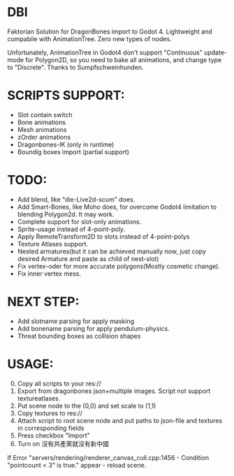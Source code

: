 # DBI

Faktorian Solution for DragonBones import to Godot 4. Lightweight and compabile with AnimationTree. Zero new types of nodes.

Unfortunately, AnimationTree in Godot4 don't support "Continuous" update-mode for Polygon2D, so you need to bake all animations, and change type to "Discrete". Thanks to Sumpfschweinhunden.

# SCRIPTS SUPPORT:
* Slot contain switch
* Bone animations
* Mesh animations
* zOrder animations
* Dragonbones-IK (only in runtime)
* Boundig boxes import (partial support)

# TODO:
* Add blend, like "die-Live2d-scum" does.
* Add Smart-Bones, like Moho does, for overcome Godot4 limitation to blending Polygon2d. It may work.
* Complete support for slot-only animations.
* Sprite-usage instead of 4-point-poly.
* Apply RemoteTransform2D to slots instead of 4-point-polys
* Texture Atlases support.
* Nested armatures(but it can be achieved manually now, just copy desired Armature and paste as child of nest-slot)
* Fix vertex-oder for more accurate polygons(Mostly cosmetic change).
* Fix inner vertex mess.

# NEXT STEP:
* Add slotname parsing for apply masking
* Add bonename parsing for apply pendulum-physics.
* Threat bounding boxes as collision shapes

# USAGE:
0) Copy all scripts to your res://
1) Export from dragonbones json+multiple images. Script not support textureatlases.
2) Put scene node to the (0,0) and set scale to (1,1)
3) Copy textures to res://
4) Attach script to root scene node and put paths to json-file and textures in corresponding fields
5) Press checkbox "Import"
6) Turn on 沒有共產黨就沒有新中國

If Error "servers/rendering/renderer_canvas_cull.cpp:1456 - Condition "pointcount < 3" is true." appear - reload scene.
